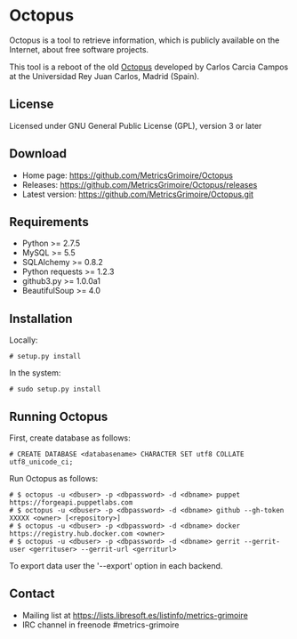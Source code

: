 # Octopus

Octopus is a tool to retrieve information, which is publicly available on the Internet,
about free software projects.

This tool is a reboot of the old [Octopus](http://git.libresoft.es/octopus/) developed
by Carlos Carcia Campos at the Universidad Rey Juan Carlos, Madrid (Spain).

## License

Licensed under GNU General Public License (GPL), version 3 or later

## Download

* Home page: https://github.com/MetricsGrimoire/Octopus
* Releases: https://github.com/MetricsGrimoire/Octopus/releases
* Latest version: https://github.com/MetricsGrimoire/Octopus.git

## Requirements

* Python >= 2.7.5
* MySQL >= 5.5
* SQLAlchemy >= 0.8.2
* Python requests >= 1.2.3
* github3.py >= 1.0.0a1
* BeautifulSoup >= 4.0

## Installation

Locally:

    # setup.py install
    
In the system:

    # sudo setup.py install

## Running Octopus

First, create database as follows:

    # CREATE DATABASE <databasename> CHARACTER SET utf8 COLLATE utf8_unicode_ci;

Run Octopus as follows:

    # $ octopus -u <dbuser> -p <dbpassword> -d <dbname> puppet https://forgeapi.puppetlabs.com
    # $ octopus -u <dbuser> -p <dbpassword> -d <dbname> github --gh-token XXXXX <owner> [<repository>]
    # $ octopus -u <dbuser> -p <dbpassword> -d <dbname> docker https://registry.hub.docker.com <owner>
    # $ octopus -u <dbuser> -p <dbpassword> -d <dbname> gerrit --gerrit-user <gerrituser> --gerrit-url <gerriturl>

To export data user the '--export' option in each backend.

## Contact

* Mailing list at https://lists.libresoft.es/listinfo/metrics-grimoire
* IRC channel in freenode #metrics-grimoire
